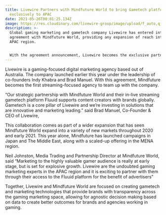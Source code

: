 ```yaml
---
title: Livewire Partners with Mindfuture World to bring Gametech platform Fluuid
  exclusively to APAC
date: 2021-05-26T00:01:25.134Z
image: https://res.cloudinary.com/livewire-group/image/upload/f_auto,q_auto,w_600/v1621987045/Mindfuture_World_x_Livewire_Logo_Lock_Up_opm6cv.png
description: >-
  Global gaming marketing and gametech company Livewire has entered into an
  agreement with Mindfuture World, providing any expansion of reach into the
  APAC region.


  With the agreement announcement, Livewire becomes the exclusive partner of Mindfuture and its services - including the innovative Fluuid Ad-tech platform - in the APAC region. Livewire will also partner in the Americas, alongside Mindfuture World’s existing partners in that region.
---
```


Livewire is a gaming-focused digital marketing agency based out of Australia. The company launched earlier this year under the leadership of co-founders Indy Khabra and Brad Manuel. With this agreement, Mindfuture becomes the first streaming-focused agency to team up with the company.

“Our strategic partnership with Mindfuture World and their in-live streaming gametech platform Fluuid supports content creators with brands globally. Gametech is a core pillar of Livewire and we’re investing in solutions that are innovative and marketing leading.” said Brad Manuel, Co-Founder & CEO of Livewire,

This collaboration comes as part of a wider expansion that has seen Mindfuture World expand into a variety of new markets throughout 2020 and early 2021. This year alone, Mindfuture has launched campaigns in Japan and The Middle East, along with a scaled-up offering in the MENA region.

Neil Johnston, Media Trading and Partnership Director at Mindfuture World, said “Marketing to the highly valuable gamer audience is really at early stage, but is set for explosive growth. Livewire are the undoubted gaming marketing experts in the APAC region and it is exciting to partner with them through their access to the Fluuid platform for the benefit of advertisers”

Together, Livewire and Mindfuture World are focused on creating gametech and marketing technologies that provide brands with transparency across the gaming marketing space, allowing for agnostic decision making based on data to create better outcomes for brands and agencies working in gaming.
